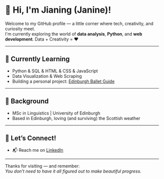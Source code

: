 # 👋 Hi, I'm Jianing (Janine)!

Welcome to my GitHub profile — a little corner where tech, creativity, and curiosity meet.  
I'm currently exploring the world of **data analysis**, **Python**, and **web development**.
Data + Creativity = ❤️  

---

## 🌱 Currently Learning

- Python & SQL & HTML & CSS & JavaScript 
- Data Visualization & Web Scraping
- Building a personal project: [Edinburgh Ballet Guide](https://github.com/JianingZ-Janine/edinburgh-ballet-guide)

---

## 🧠 Background

- MSc in Linguistics | University of Edinburgh   
- Based in Edinburgh, loving (and surviving) the Scottish weather 

---

## 🌸 Let’s Connect!

- 📬 Reach me on [LinkedIn](https://www.linkedin.com/in/jnz-uk/)

---

Thanks for visiting — and remember:  
*You don’t need to have it all figured out to make beautiful progress.* 
